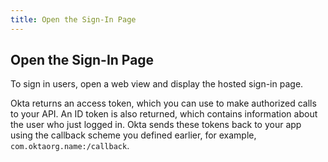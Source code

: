 ```yaml
---
title: Open the Sign-In Page
---
```

## Open the Sign-In Page

To sign in users, open a web view and display the hosted sign-in page.

<StackSelector snippet="signin"/>

Okta returns an access token, which you can use to make authorized calls to your API. An ID token is also returned, which contains information about the user who just logged in. Okta sends these tokens back to your app using the callback scheme you defined earlier, for example, `com.oktaorg.name:/callback`.
